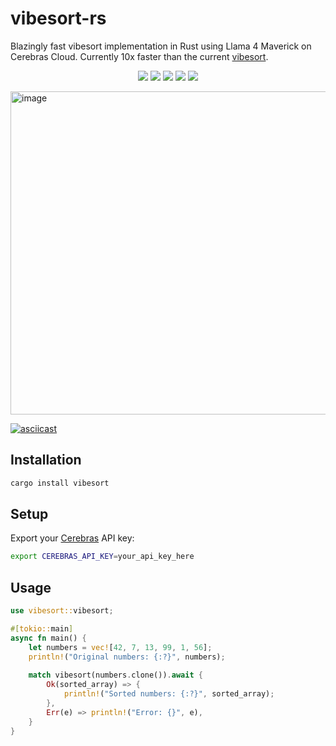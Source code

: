 # vibesort-rs
Blazingly fast vibesort implementation in Rust using Llama 4 Maverick on Cerebras Cloud. Currently 10x faster than the current [vibesort](https://github.com/abyesilyurt/vibesort).
<div align="center">
  <img src="https://img.shields.io/badge/Language-Rust-orange?style=for-the-badge&logo=rust" />
  <img src="https://img.shields.io/crates/v/vibesort?style=for-the-badge&logo=rust" />
  <img src="https://img.shields.io/badge/AI%20POWERED-🤖-ff6b6b?style=for-the-badge&labelColor=000000" />
  <img src="https://img.shields.io/badge/ASYNC-POWERED-purple?style=for-the-badge" />
  <img src="https://img.shields.io/badge/10x-VIBECODER-brown?style=for-the-badge" />
</div>
<p></p>
<img width="925" height="517" alt="image" src="https://github.com/user-attachments/assets/7bf8bb5f-f04f-4753-acde-c81e05164f1d" />

[![asciicast](https://asciinema.org/a/wv1Byg5J8AcSKLR1KUyjeOfaG.svg)](https://asciinema.org/a/wv1Byg5J8AcSKLR1KUyjeOfaG) 



## Installation

```bash
cargo install vibesort
```

## Setup

Export your [Cerebras](https://cloud.cerebras.ai/) API key:

```bash
export CEREBRAS_API_KEY=your_api_key_here
```

## Usage

```rust
use vibesort::vibesort;

#[tokio::main]
async fn main() {
    let numbers = vec![42, 7, 13, 99, 1, 56];
    println!("Original numbers: {:?}", numbers);
    
    match vibesort(numbers.clone()).await {
        Ok(sorted_array) => {
            println!("Sorted numbers: {:?}", sorted_array);
        },
        Err(e) => println!("Error: {}", e),
    }
}
```
